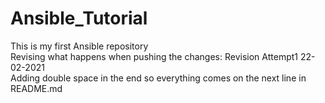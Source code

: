 # Ansible_Tutorial


This is my first Ansible repository  
Revising what happens when pushing the changes: Revision Attempt1 22-02-2021  
Adding double space in the end so everything comes on the next line in README.md  

